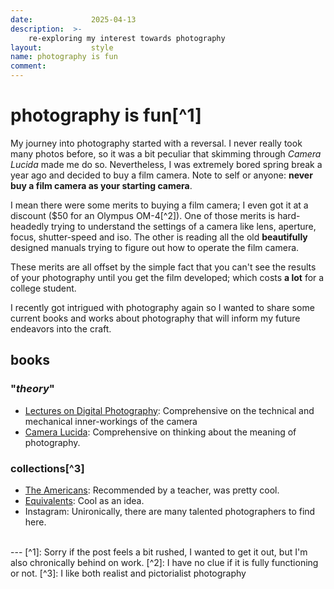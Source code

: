 ```yaml
---
date:             2025-04-13
description:  >-
    re-exploring my interest towards photography
layout:           style
name: photography is fun
comment:
---
```


# photography is fun[^1]

My journey into photography started with a reversal. I never really took many photos before, so it was a bit peculiar that skimming through *Camera Lucida* made me do so. Nevertheless, I was extremely bored spring break a year ago and decided to buy a film camera. Note to self or anyone: **never buy a film camera as your starting camera**.

I mean there were some merits to buying a film camera; I even got it at a discount ($50 for an Olympus OM-4[^2]). One of those merits is hard-headedly trying to understand the settings of a camera like lens, aperture, focus, shutter-speed and iso. The other is reading all the old **beautifully** designed manuals trying to figure out how to operate the film camera. 

These merits are all offset by the simple fact that you can't see the results of your photography until you get the film developed; which costs **a lot** for a college student.

I recently got intrigued with photography again so I wanted to share some current books and works about photography that will inform my future endeavors into the craft.

## books

### "*theory*"

* [Lectures on Digital Photography](https://sites.google.com/site/marclevoylectures/home?authuser=0): Comprehensive on the technical and mechanical inner-workings of the camera
* [Camera Lucida](https://www.amazon.com/Camera-Lucida-Reflections-Roland-Barthes/dp/0374532338): Comprehensive on thinking about the meaning of photography.

### collections[^3]

* [The Americans](https://www.amazon.com/Americans-Robert-Frank/dp/386521584X): Recommended by a teacher, was pretty cool.
* [Equivalents](https://en.wikipedia.org/wiki/Equivalents): Cool as an idea.
* Instagram: Unironically, there are many talented photographers to find here.

<br/>
---
[^1]: Sorry if the post feels a bit rushed, I wanted to get it out, but I'm also chronically behind on work.
[^2]: I have no clue if it is fully functioning or not.
[^3]: I like both realist and pictorialist photography
